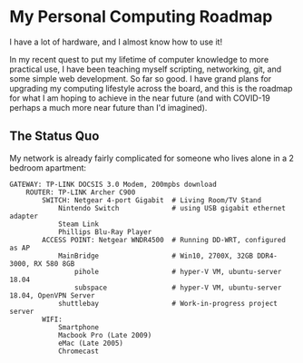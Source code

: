 # My Personal Computing Roadmap

I have a lot of hardware, and I almost know how to use it!

In my recent quest to put my lifetime of computer knowledge to more practical use, I have been teaching myself scripting, networking, git, and some simple web development. So far so good. I have grand plans for upgrading my computing lifestyle across the board, and this is the roadmap for what I am hoping to achieve in the near future (and with COVID-19 perhaps a much more near future than I'd imagined). 

## The Status Quo

My network is already fairly complicated for someone who lives alone in a 2 bedroom apartment:

    GATEWAY: TP-LINK DOCSIS 3.0 Modem, 200mpbs download
        ROUTER: TP-LINK Archer C900
            SWITCH: Netgear 4-port Gigabit  # Living Room/TV Stand
                Nintendo Switch             # using USB gigabit ethernet adapter
                Steam Link
                Phillips Blu-Ray Player
            ACCESS POINT: Netgear WNDR4500  # Running DD-WRT, configured as AP
                MainBridge                  # Win10, 2700X, 32GB DDR4-3000, RX 580 8GB
                    pihole                  # hyper-V VM, ubuntu-server 18.04
                    subspace                # hyper-V VM, ubuntu-server 18.04, OpenVPN Server
                shuttlebay                  # Work-in-progress project server
            WIFI:
                Smartphone
                Macbook Pro (Late 2009)
                eMac (Late 2005)
                Chromecast
            